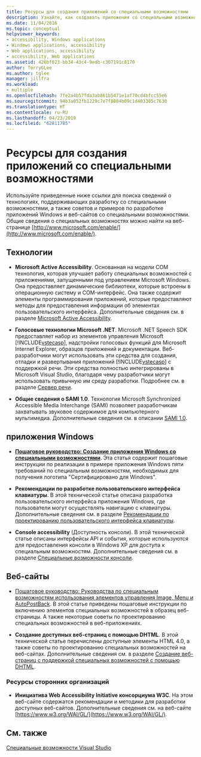 ```yaml
---
title: Ресурсы для создания приложений со специальными возможностями
description: Узнайте, как создавать приложения со специальными возможностями, чтобы их было проще использовать людям с ограниченными возможностями.
ms.date: 11/04/2016
ms.topic: conceptual
helpviewer_keywords:
- accessibility, Windows applications
- Windows applications, accessibility
- Web applications, accessibility
- accessibility, Web applications
ms.assetid: 426bf023-bb34-43c4-9edb-c307191c8170
author: TerryGLee
ms.author: tglee
manager: jillfra
ms.workload:
- multiple
ms.openlocfilehash: 7fe2a4b57fda3ab861b5471e1af70cd4bfcc55e6
ms.sourcegitcommit: 94b3a052fb1229c7e7f8804b09c1d403385c7630
ms.translationtype: HT
ms.contentlocale: ru-RU
ms.lasthandoff: 04/23/2019
ms.locfileid: "62811785"
---
```

# <a name="resources-for-designing-accessible-applications"></a>Ресурсы для создания приложений со специальными возможностями

Используйте приведенные ниже ссылки для поиска сведений о технологиях, поддерживающих разработку со специальными возможностями, а также советов и примеров по разработке приложений Windows и веб-сайтов со специальными возможностями. Общие сведения о специальных возможностях можно найти на веб-странице [http://www.microsoft.com/enable/](http://www.microsoft.com/enable/).

## <a name="technologies"></a>Технологии

* **Microsoft Active Accessibility**. Основанная на модели COM технология, которая улучшает работу специальных возможностей с приложениями, запущенными под управлением Microsoft Windows. Она предоставляет динамические библиотеки, которые встроены в операционную систему и COM-интерфейс. Она также содержит элементы программирования приложений, которые предоставляют методы для предоставления информации об элементах пользовательского интерфейса. Дополнительные сведения см. в разделе [Microsoft Active Accessibility](/windows/desktop/WinAuto/microsoft-active-accessibility).

* **Голосовые технологии Microsoft .NET**. Microsoft .NET Speech SDK предоставляет набор из элементов управления Microsoft [!INCLUDE[vstecasp](../../code-quality/includes/vstecasp_md.md)], надстройки голосовых функций для Microsoft Internet Explorer, образцов приложений и документации. Веб-разработчики могут использовать эти средства для создания, отладки и развертывания приложений [!INCLUDE[vstecasp](../../code-quality/includes/vstecasp_md.md)] с поддержкой речи. Эти средства полностью интегрированы в Microsoft Visual Studio, благодаря чему разработчики могут использовать привычную им среду разработки. Подробнее см. в разделе [Сервер речи](/previous-versions/office/developer/speech-technologies/ms950383\(v\=msdn.10\)).

* **Общие сведения о SAMI 1.0**. Технология Microsoft Synchronized Accessible Media Interchange (SAMI) позволяет разработчикам захватывать звуковое содержимое для компьютерного мультимедиа. Дополнительные сведения см. в описании [SAMI 1.0](/previous-versions/windows/desktop/dnacc/understanding-sami-1.0).

## <a name="windows-applications"></a>приложения Windows

* **[Пошаговое руководство: Создание приложения Windows со специальными возможностями](/dotnet/framework/winforms/advanced/walkthrough-creating-an-accessible-windows-based-application)**. Эта статья содержит пошаговые инструкции по реализации в примере приложения Windows пяти требований по специальным возможностям, необходимых для получения логотипа "Сертифицировано для Windows".

* **Рекомендации по разработке пользовательского интерфейса клавиатуры**. В этой технической статье описана разработка пользовательского интерфейса приложения Windows, где пользователи могут осуществлять навигацию с клавиатуры. Дополнительные сведения см. в разделе [Рекомендации по проектированию пользовательского интерфейса клавиатуры](/previous-versions/windows/desktop/dnacc/guidelines-for-keyboard-user-interface-design).

* **Console accessibility** (Доступность консоли). В этой технической статье описаны интерфейсы API и события, которые используются для предоставления консоли в Windows XP для доступа к специальным возможностям. Дополнительные сведения см. в разделе [Специальные возможности консоли](/previous-versions/windows/desktop/dnacc/console-accessibility).

## <a name="websites"></a>Веб-сайты

- [Пошаговое руководство: Руководства по специальным возможностям использования элементов управления Image, Menu и AutoPostBack](https://msdn.microsoft.com/Library/ff7b5021-48b3-46bf-921f-9fe1e0e32202). В этой статье приведены пошаговые инструкции по включению элементов специальных возможностей в образец веб-страницы. А также некоторые советы по проектированию специальных возможностей в веб-приложениях.

- **Создание доступных веб-страниц с помощью DHTML**. В этой технической статье перечислены доступные элементы HTML 4.0, а также советы по проектированию специальных возможностей на веб-сайтах. Дополнительные сведения см. в разделе [Создание веб-страниц с поддержкой специальных возможностей с помощью DHTML](https://msdn.microsoft.com/library/ms528445.aspx).

### <a name="third-party-resources"></a>Ресурсы сторонних организаций

- **Инициатива Web Accessibility Initiative консорциума W3C**. На этом веб-сайте содержатся рекомендации и методики для разработки доступных веб-сайтов. Дополнительные сведения см. на веб-сайте [https://www.w3.org/WAI/GL/](https://www.w3.org/WAI/GL/).

## <a name="see-also"></a>См. также

[Специальные возможности Visual Studio](../../ide/reference/accessibility-features-of-visual-studio.md)
